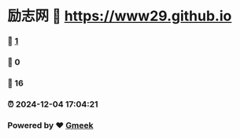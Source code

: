 # 励志网 :link: https://www29.github.io 
### :page_facing_up: [1](https://www29.github.io/tag.html) 
### :speech_balloon: 0 
### :hibiscus: 16 
### :alarm_clock: 2024-12-04 17:04:21 
### Powered by :heart: [Gmeek](https://github.com/Meekdai/Gmeek)

